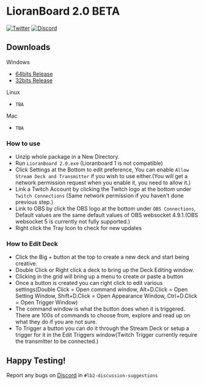 # LioranBoard 2.0 BETA

[![Twitter](https://img.shields.io/twitter/url/https/twitter.com/fold_left.svg?style=social&label=Follow%20%40LioranBoard)](https://twitter.com/LioranBoard)
[![Discord](https://img.shields.io/discord/699319482442711072.svg?label=&logo=discord&logoColor=ffffff&color=7389D8&labelColor=6A7EC2)](https://discord.gg/dXez8Zh)

##  Downloads

Windows
- [64bits Release](https://github.com/LioranWaters/Lioranboard2Update/raw/main/download/x64.zip)
- [32bits Release](https://github.com/LioranWaters/Lioranboard2Update/raw/main/download/x86.zip)

Linux
- `TBA`

Mac
- `TBA`

### How to use

- Unzip whole package in a New Directory. 
- Run `LioranBoard 2.0.exe` (Lioranboard 1 is not compatible)
- Click Settings at the Bottom to edit preference, You can enable `Allow Stream Deck and Transmitter` if you wish to use either.(You will get a network permission request when you enable it, you need to allow it.)
- Link a Twitch Account by clicking the Twitch logo at the bottom under `Twitch Connections` (Same network permission if you haven't done previous step.)
- Link to OBS by click the OBS logo at the bottom under `OBS Connections`, Default values are the same default values of OBS websocket 4.9.1.(OBS websocket 5 is currently not fully supported.)
- Right click the Tray Icon to check for new updates


### How to Edit Deck

- Click the Big + button at the top to create a new deck and start being creative.
- Double Click or Right click a deck to bring up the Deck Editing window.
- Clicking in the grid will bring up a menu to create or paste a button
- Once a button is created you can right click to edit various settings(Double Click = Open command window, Alt+D.Click = Open Setting Window, Shift+D.Click = Open Appearance Window, Ctrl+D.Click = Open Trigger Window)
- The command window is what the button does when it is triggered. There are 100s of commands to choose from, explore and read up on what they do if you are not sure.
- To Trigger a button you can do it through the Stream Deck or setup a trigger for it in the Edit Triggers window(Twitch Trigger currently require the transmitter to be connected.)

## Happy Testing!

Report any bugs on [Discord](https://discord.gg/dXez8Zh) in `#lb2-discussion-suggestions`